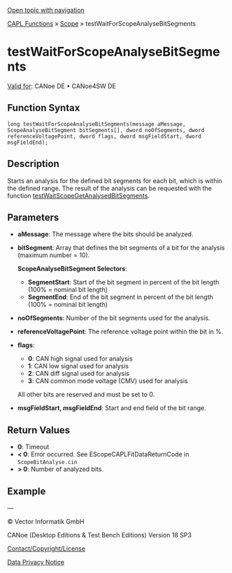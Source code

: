 [Open topic with navigation](../../../../../CANoeDEFamily.htm#Topics/CAPLFunctions/Test/Functions/CAPLfunctionTestWaitForScopeAnalyseBitSegments.md)

[CAPL Functions](../../CAPLfunctions.md) » [Scope](../../Scope/CAPLfunctionsScopeOverview.md) » testWaitForScopeAnalyseBitSegments

# testWaitForScopeAnalyseBitSegments

[Valid for](../../../Shared/FeatureAvailability.md):  CANoe DE • CANoe4SW DE

## Function Syntax

```plaintext
long testWaitForScopeAnalyseBitSegments(message aMessage, ScopeAnalyseBitSegment bitSegments[], dword noOfSegments, dword referenceVoltagePoint, dword flags, dword msgFieldStart, dword msgFieldEnd);
```

## Description

Starts an analysis for the defined bit segments for each bit, which is within the defined range. The result of the analysis can be requested with the function [testWaitScopeGetAnalysedBitSegments](CAPLfunctionTestWaitScopeGetAnalysedBitSegments.md).

## Parameters

- **aMessage**: The message where the bits should be analyzed.
- **bitSegment**: Array that defines the bit segments of a bit for the analysis (maximum number = 10).

  **ScopeAnalyseBitSegment Selectors**:

  - **SegmentStart**: Start of the bit segment in percent of the bit length (100% = nominal bit length)
  - **SegmentEnd**: End of the bit segment in percent of the bit length (100% = nominal bit length)

- **noOfSegments**: Number of the bit segments used for the analysis.
- **referenceVoltagePoint**: The reference voltage point within the bit in %.
- **flags**:

  - **0**: CAN high signal used for analysis
  - **1**: CAN low signal used for analysis
  - **2**: CAN diff signal used for analysis
  - **3**: CAN common mode voltage (CMV) used for analysis

  All other bits are reserved and must be set to 0.

- **msgFieldStart, msgFieldEnd**: Start and end field of the bit range.

## Return Values

- **0**: Timeout
- **< 0**: Error occurred. See EScopeCAPLFitDataReturnCode in `ScopeBitAnalyse.cin`
- **> 0**: Number of analyzed bits.

## Example

—

© Vector Informatik GmbH

CANoe (Desktop Editions & Test Bench Editions) Version 18 SP3

[Contact/Copyright/License](../../../Shared/ContactCopyrightLicense.md)

[Data Privacy Notice](https://www.vector.com/int/en/company/get-info/privacy-policy/)